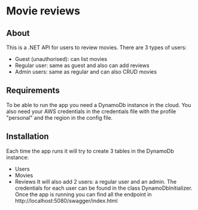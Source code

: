 # Movie reviews

## About

This is a .NET API for users to review movies. There are 3 types of users:

- Guest (unauthorised): can list movies
- Regular user: same as guest and also can add reviews
- Admin users: same as regular and can also CRUD movies

## Requirements

To be able to run the app you need a DynamoDb instance in the cloud. You also need your AWS credentials in the
credentials file with the profile "personal" and the region in the config file.

## Installation

Each time the app runs it will try to create 3 tables in the DynamoDb instance:

- Users
- Movies
- Reviews
  It will also add 2 users: a regular user and an admin. The credentials for each user can be found in the class
  DynamoDbInitializer.
  Once the app is running you can find all the endpoint in http://localhost:5080/swagger/index.html
